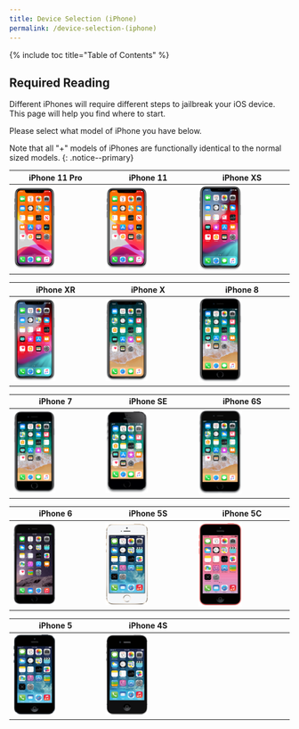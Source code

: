 ```yaml
---
title: Device Selection (iPhone)
permalink: /device-selection-(iphone)
---
```


{% include toc title="Table of Contents" %}

## Required Reading

Different iPhones will require different steps to jailbreak your iOS device. This page will help you find where to start.

Please select what model of iPhone you have below.

Note that all "+" models of iPhones are functionally identical to the normal sized models.
{: .notice--primary}

<table class="version_table">
  <colgroup>
    <col span="1" style="width: 33%;">
    <col span="1" style="width: 33%;">
    <col span="1" style="width: 34%;">
  </colgroup>
  <thead>
    <tr>
      <th>iPhone 11 Pro</th>
      <th>iPhone 11</th>
      <th>iPhone XS</th>
    </tr>
  </thead>
  <tbody>
    <tr>
      <td><a href="firmware-selection-(iphone-11-pro)"><img src="/assets/images/iPhone12,3.png" alt="" width="50%"></a></td>
      <td><a href="firmware-selection-(iphone-11)"><img src="/assets/images/iPhone12,1.png" alt="" width="50%"></a></td>
      <td><a href="firmware-selection-(iphone-xs)"><img src="/assets/images/iPhone11,2.png" alt="" width="50%"></a></td>
    </tr>
  </tbody>
</table>

<table class="version_table">
  <colgroup>
    <col span="1" style="width: 33%;">
    <col span="1" style="width: 33%;">
    <col span="1" style="width: 34%;">
  </colgroup>
  <thead>
    <tr>
      <th>iPhone XR</th>
      <th>iPhone X</th>
      <th>iPhone 8</th>
    </tr>
  </thead>
  <tbody>
    <tr>
      <td><a href="firmware-selection-(iphone-xr)"><img src="/assets/images/iPhone11,8.png" alt="" width="50%"></a></td>
      <td><a href="firmware-selection-(iphone-x)"><img src="/assets/images/iPhone10,6.png" alt="" width="50%"></a></td>
      <td><a href="firmware-selection-(iphone-8)"><img src="/assets/images/iPhone10,1.png" alt="" width="50%"></a></td>
    </tr>
  </tbody>
</table>

<table class="version_table">
  <colgroup>
    <col span="1" style="width: 33%;">
    <col span="1" style="width: 33%;">
    <col span="1" style="width: 34%;">
  </colgroup>
  <thead>
    <tr>
      <th>iPhone 7</th>
      <th>iPhone SE</th>
      <th>iPhone 6S</th>
    </tr>
  </thead>
  <tbody>
    <tr>
      <td><a href="firmware-selection-(iphone-7)"><img src="/assets/images/iPhone9,1.png" alt="" width="50%"></a></td>
      <td><a href="firmware-selection-(iphone-se)"><img src="/assets/images/iPhone8,4.png" alt="" width="50%"></a></td>
      <td><a href="firmware-selection-(iphone-6s)"><img src="/assets/images/iPhone8,1.png" alt="" width="50%"></a></td>
    </tr>
  </tbody>
</table>

<table class="version_table">
  <colgroup>
    <col span="1" style="width: 33%;">
    <col span="1" style="width: 33%;">
    <col span="1" style="width: 34%;">
  </colgroup>
  <thead>
    <tr>
      <th>iPhone 6</th>
      <th>iPhone 5S</th>
      <th>iPhone 5C</th>
    </tr>
  </thead>
  <tbody>
    <tr>
      <td><a href="firmware-selection-(iphone-6)"><img src="/assets/images/iPhone7,1.png" alt="" width="50%"></a></td>
      <td><a href="firmware-selection-(iphone-5s)"><img src="/assets/images/iPhone6,2.png" alt="" width="50%"></a></td>
      <td><a href="firmware-selection-(iphone-5c)"><img src="/assets/images/iPhone5,3.png" alt="" width="50%"></a></td>
    </tr>
  </tbody>
</table>

<table class="version_table">
  <colgroup>
    <col span="1" style="width: 33%;">
    <col span="1" style="width: 33%;">
    <col span="1" style="width: 34%;">
  </colgroup>
  <thead>
    <tr>
      <th>iPhone 5</th>
      <th>iPhone 4S</th>
      <th></th>
    </tr>
  </thead>
  <tbody>
    <tr>
      <td><a href="firmware-selection-(iphone-5)"><img src="/assets/images/iPhone5,1.png" alt="" width="50%"></a></td>
      <td><a href="firmware-selection-(iphone-4s)"><img src="/assets/images/iPhone4,1.png" alt="" width="50%"></a></td>
      <td></td>
    </tr>
  </tbody>
</table>
